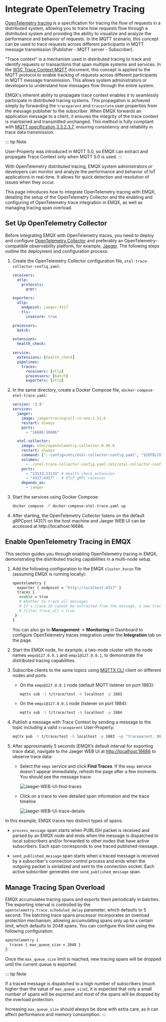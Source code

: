 # Integrate OpenTelemetry Tracing

[OpenTelemetry tracing](https://opentelemetry.io/docs/concepts/signals/traces/) is a specification for tracing the flow of requests in a distributed system, allowing you to trace how requests flow through a distributed system and providing the ability to visualize and analyze the performance and behavior of requests. In the MQTT scenario, this concept can be used to trace requests across different participants in MQTT message transmission (Publisher - MQTT server - Subscriber).

"Trace context" is a mechanism used in distributed tracing to track and identify requests or transactions that span multiple systems and services. In the [W3C Trace Context MQTT](https://w3c.github.io/trace-context-mqtt/) document, this concept is applied to the MQTT protocol to enable tracking of requests across different participants in MQTT message transmission. This allows system administrators or developers to understand how messages flow through the entire system. 

EMQX's inherent ability to propagate trace context enables it to seamlessly participate in distributed tracing systems. This propagation is achieved simply by forwarding the `traceparent` and `tracestate` user properties from the message publisher to the subscriber. When EMQX forwards an application message to a client, it ensures the integrity of the trace context is maintained and transmitted unchanged. This method is fully compliant with [MQTT specification 3.3.2.3.7](https://docs.oasis-open.org/mqtt/mqtt/v5.0/os/mqtt-v5.0-os.html#_Toc3901116), ensuring consistency and reliability in trace data transmission.

::: tip Note

User-Property was introduced in MQTT 5.0, so EMQX can extract and propagate Trace Context only when MQTT 5.0 is used.
:::

With OpenTelemetry distributed tracing, EMQX system administrators or developers can monitor and analyze the performance and behavior of IoT applications in real-time. It allows for quick detection and resolution of issues when they occur.

This page introduces how to integrate OpenTelemetry tracing with EMQX, detailing the setup of the OpenTelemetry Collector and the enabling and configuring of OpenTelemetry trace integration in EMQX, as well as managing tracing span overload.

## Set Up OpenTelemetry Collector

Before integrating EMQX with OpenTelemetry traces, you need to deploy and configure [OpenTelemetry Collector](https://opentelemetry.io/docs/collector/getting-started) and preferably an OpenTelemetry-compatible observability platform, for example, [Jaeger](https://www.jaegertracing.io/docs/latest/deployment/). The following steps outline the deployment and configuration process:

1. Create the OpenTelemetry Collector configuration file, `otel-trace-collector-config.yaml`:

   ```yaml
   receivers:
     otlp:
       protocols:
         grpc:
   
   exporters:
     otlp:
       endpoint: jaeger:4317
       tls:
         insecure: true
   
   processors:
     batch:
   
   extensions:
     health_check:
   
   service:
     extensions: [health_check]
     pipelines:
       traces:
         receivers: [otlp]
         processors: [batch]
         exporters: [otlp]
   ```

2. In the same directory, create a Docker Compose file, `docker-compose-otel-trace.yaml`:

   ```yaml
   version: '3.9'
   services:
     jaeger:
       image: jaegertracing/all-in-one:1.51.0
       restart: always
       ports:
         - "16686:16686"
   
     otel-collector:
       image: otel/opentelemetry-collector:0.90.0
       restart: always
       command: ["--config=/etc/otel-collector-config.yaml", "${OTELCOL_ARGS}"]
       volumes:
         - ./otel-trace-collector-config.yaml:/etc/otel-collector-config.yaml
       ports:
         - "13133:13133" # Health check extension
         - "4317:4317"   # OTLP gRPC receiver
       depends_on:
         - jaeger
   ```

3. Start the services using Docker Compose:

   ```bash
   docker compose -f docker-compose-otel-trace.yaml up
   ```
   
4. After starting, the OpenTelemetry Collector listens on the default gRPCport (4317) on the host machine and Jaeger WEB UI can be accessed at http://localhost:16686.


## Enable OpenTelemetry Tracing in EMQX

This section guides you through enabling OpenTelemetry tracing in EMQX, demonstrating the distributed tracing capabilities in a multi-node setup.

1. Add the following configuration to the EMQX `cluster.hocon` file (assuming EMQX is running locally):

   ```bash
   opentelemetry {
     exporter { endpoint = "http://localhost:4317" }
     traces {
      enable = true
      # Whether to trace all messages
      # If a trace ID cannot be extracted from the message, a new trace ID will be generated.
      # filter.trace_all = true
    }
   }
   ```

   You can also go to **Management** -> **Monitoring** in Dashboard to configure OpenTelemetry traces integration under the **Integration** tab on the page.

2. Start the EMQX node, for example, a two-node cluster with the node names `emqx@127.0.0.1` and `emqx1@127.0.0.1`, to demonstrate the distributed tracing capabilities.

3. Subscribe clients to the same topics using [MQTTX CLI](https://mqttx.app/cli) client on different nodes and ports.

   - On the `emqx@127.0.0.1` node (default MQTT listener on port 1883):

     ```bash
     mqttx sub -t t/trace/test -h localhost -p 1883
     ```

   - On the `emqx1@127.0.0.1` node (listener on port 1884):

     ```bash
     mqttx sub -t t/trace/test -h localhost -p 1884
     ```

4. Publish a message with Trace Context by sending a message to the topic including a valid `traceparent` User-Property:

   ```bash
   mqttx pub -t t/trace/test -h localhost -p 1883 -up "traceparent: 00-cce3a024ca134a7cb4b41e048e8d98de-cef47eaa4ebc3fae-01"
   ```

5. After approximately 5 seconds (EMQX’s default interval for exporting trace data), navigate to the Jaeger WEB UI at [http://localhost:16686](http://localhost:16686/) to observe trace data:

   - Select the `emqx` service and click **Find Traces**. If the `emqx` service doesn't appear immediately, refresh the page after a few moments. You should see the message trace:

     ![Jaeger-WEB-UI-find-traces](./assets/jaeger-find-traces-en.png)

   - Click on a trace to view detailed span information and the trace timeline

     ![Jaeger-WEB-UI-trace-details](./assets/jaeger-trace-details-en.png)

In this example, EMQX traces two distinct types of spans:

 - `process_message` span starts when PUBLISH packet is received and parsed by an EMQX node and ends when the message is dispatched to local subscribers and/or forwarded to other nodes that have active subscribers.  Each span corresponds to one traced published message.

 - `send_published_message` span starts when a traced message is received by a subscriber's connection control process and ends when the outgoing packet is serialized and sent to the connection socket. Each active subscriber generates one `send_published_message` span.

## Manage Tracing Span Overload

EMQX accumulates tracing spans and exports them periodically in batches.
The exporting interval is controlled by the `opentelemetry.trace.scheduled_delay` parameter, which defaults to 5 second.
The batching trace spans processor incorporates an overload protection mechanism, allowing accumulating spans only up to a certain limit, which defaults to 2048 spans. You can configure this limit using the following configuration:

```bash
opentelemetry {
  traces { max_queue_size = 2048 }
}
```

Once the `max_queue_size` limit is reached, new tracing spans will be dropped until the current queue is exported.

::: tip Note

If a traced message is dispatched to a high number of subscribers (much higher than the value of `max_queue_size`),
it is expected that only a small number of spans will be exported and most of the spans will be dropped by the overload protection.

Increasing `max_queue_size` should always be done with extra care, as it can affect performance and memory consumption.
:::
